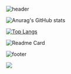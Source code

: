 ![header](https://capsule-render.vercel.app/api?type=soft&color=auto&height=200&section=header&text=han&fontSize=30&fontcolor=d6ace6)

![Anurag's GitHub stats](https://github-readme-stats.vercel.app/api?username=hanseongyun&show_icons=true&theme=tokyonight)

[![Top Langs](https://github-readme-stats.vercel.app/api/top-langs/?username=hanseongyun)](https://github.com/anuraghazra/github-readme-stats)

![Readme Card](https://github-readme-stats.vercel.app/api/pin/?username=hanseongyun&repo=github-readme-stats)

![footer](https://capsule-render.vercel.app/api?type=soft&color=auto&section=footer)

<img src="https://img.shields.io/badge/Instagram-E4405F?style=flat-square&logo=Instagram&logoColor=white"/></a>

<!--
**Hanseongyun/Hanseongyun** is a ✨ _special_ ✨ repository because its `README.md` (this file) appears on your GitHub profile.

Here are some ideas to get you started:

- 🔭 I’m currently working on ...
- 🌱 I’m currently learning ...
- 👯 I’m looking to collaborate on ...
- 🤔 I’m looking for help with ...
- 💬 Ask me about ...
- 📫 How to reach me: ...
- 😄 Pronouns: ...
- ⚡ Fun fact: ...
-->
